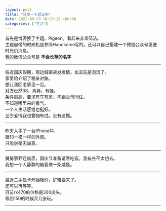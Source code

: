 ```yaml
---
layout: post
title: "分享一下近日吧"
date: 2022-09-29 10:23:12 +08:00
categories: ["生活"]
---
```


首先是博客换了主题。Pigeon。看起来非常简洁。<br />主题自带的时光机是参照Handsome写的。还可以自己搭建一个微信公众号发送时光机消息。<br />我的微信公众号是 <strong>不会长草的名字</strong>

<hr />

临近国庆假期，周边城镇突发疫情，出去玩是泡汤了。<br />家里给介绍了相亲对象。<br />想让我回老家见一见。<br />对方已然38，离异，有娃。<br />条件贼高，要求有车有房，不跟父母同住。<br />不知道哪里来的勇气。<br />一个人生活感觉也挺好。<br />至少爱情我也曾拥有过。没有遗憾。

<hr />

昨天入手了一台iPhone14.<br />跟13一模一样的外观。<br />只能说毫无诚意。

<hr />

舅舅家乔迁新居，国庆节准备请客吃饭。我有些不太想去。<br />我想一个人静静的躺着做一条咸鱼。

<hr />

最近二手显卡开始降价，矿难要来了。<br />还可以再等等。<br />目前rx470的价格是300出头。<br />等到150的时候买几张玩。

<hr />